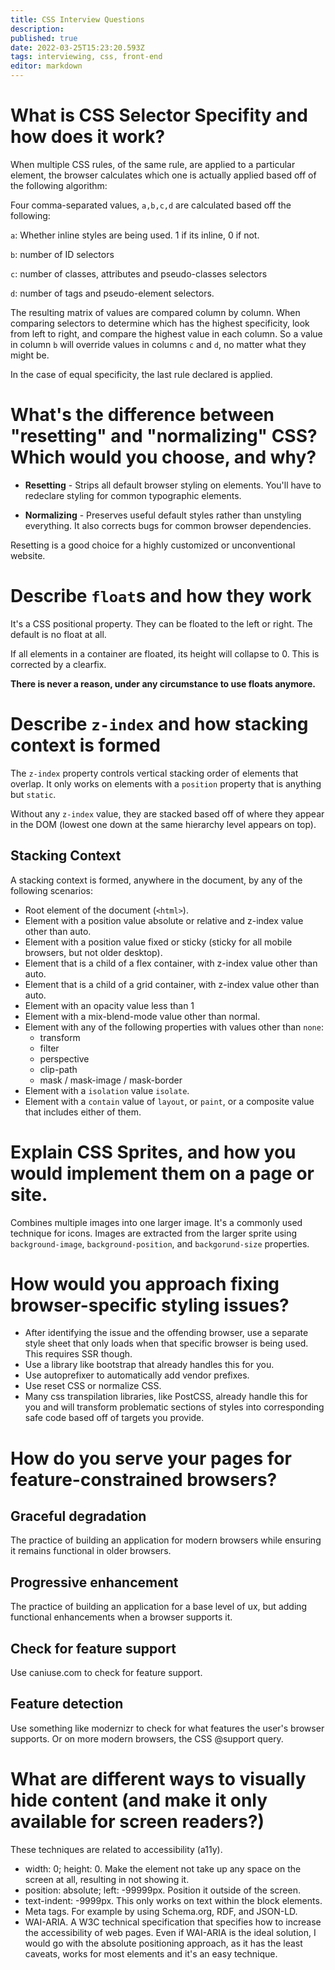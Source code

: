 ```yaml
---
title: CSS Interview Questions
description: 
published: true
date: 2022-03-25T15:23:20.593Z
tags: interviewing, css, front-end
editor: markdown
---
```


# What is CSS Selector Specifity and how does it work?
When multiple CSS rules, of the same rule, are applied to a particular element, the browser calculates which one is actually applied based off of the following algorithm:

Four comma-separated values, `a,b,c,d` are calculated based off the following:

`a`: Whether inline styles are being used. 1 if its inline, 0 if not.

`b`: number of ID selectors

`c`: number of classes, attributes and pseudo-classes selectors

`d`: number of tags and pseudo-element selectors.

The resulting matrix of values are compared column by column. When comparing selectors to determine which has the highest specificity, look from left to right, and compare the highest value in each column. So a value in column `b` will override values in columns `c` and `d`, no matter what they might be. 

In the case of equal specificity, the last rule declared is applied. 

# What's the difference between "resetting" and "normalizing" CSS? Which would you choose, and why?

- **Resetting** - Strips all default browser styling on elements. You'll have to redeclare styling for common typographic elements.

- **Normalizing** - Preserves useful default styles rather than unstyling everything. It also corrects bugs for common browser dependencies.

Resetting is a good choice for a highly customized or unconventional website.

# Describe `float`s and how they work
It's a CSS positional property. They can be floated to the left or right. The default is no float at all.
 
If all elements in a container are floated, its height will collapse to 0. This is corrected by a clearfix. 

**There is never a reason, under any circumstance to use floats anymore.**

# Describe `z-index` and how stacking context is formed
The `z-index` property controls vertical stacking order of elements that overlap. It only works on elements with a `position` property that is anything but `static`. 

Without any `z-index` value, they are stacked based off of where they appear in the DOM (lowest one down at the same hierarchy level appears on top). 

## Stacking Context
A stacking context is formed, anywhere in the document, by any of the following scenarios:

- Root element of the document (`<html>`).
- Element with a position value absolute or relative and z-index value other than auto.
- Element with a position value fixed or sticky (sticky for all mobile browsers, but not older desktop).
- Element that is a child of a flex container, with z-index value other than auto.
- Element that is a child of a grid container, with z-index value other than auto.
- Element with an opacity value less than 1 
- Element with a mix-blend-mode value other than normal.
- Element with any of the following properties with values other than `none`:
	- transform
  - filter
  - perspective
  - clip-path
  - mask / mask-image / mask-border
- Element with a `isolation` value `isolate`. 
- Element with a `contain` value of `layout`, or `paint`, or a composite value that includes either of them.

# Explain CSS Sprites, and how you would implement them on a page or site. 
Combines multiple images into one larger image. It's a commonly used technique for icons. Images are extracted from the larger sprite using `background-image`, `background-position`, and `backgorund-size` properties.

# How would you approach fixing browser-specific styling issues?
- After identifying the issue and the offending browser, use a separate style sheet that only loads when that specific browser is being used. This requires SSR though. 
- Use a library like bootstrap that already handles this for you.
- Use autoprefixer to automatically add vendor prefixes.
- Use reset CSS or normalize CSS.
- Many css transpilation libraries, like PostCSS, already handle this for you and will transform problematic sections of styles into corresponding safe code based off of targets you provide. 

# How do you serve your pages for feature-constrained browsers? 
## Graceful degradation
The practice of building an application for modern browsers while ensuring it remains functional in older browsers.
## Progressive enhancement
The practice of building an application for a base level of ux, but adding functional enhancements when a browser supports it. 
## Check for feature support
Use caniuse.com to check for feature support.
## Feature detection
Use something like modernizr to check for what features the user's browser supports.
Or on more modern browsers, the CSS @support query.

# What are different ways to visually hide content (and make it only available for screen readers?)
These techniques are related to accessibility (a11y).

- width: 0; height: 0. Make the element not take up any space on the screen at all, resulting in not showing it.
- position: absolute; left: -99999px. Position it outside of the screen.
- text-indent: -9999px. This only works on text within the block elements.
- Meta tags. For example by using Schema.org, RDF, and JSON-LD.
- WAI-ARIA. A W3C technical specification that specifies how to increase the accessibility of web pages.
Even if WAI-ARIA is the ideal solution, I would go with the absolute positioning approach, as it has the least caveats, works for most elements and it's an easy technique.


